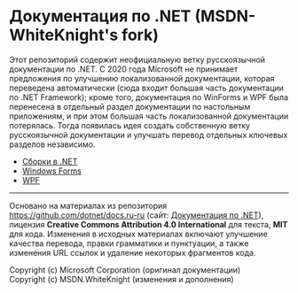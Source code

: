 
# Документация по .NET (MSDN-WhiteKnight's fork)

Этот репозиторий содержит неофициальную ветку русскоязычной документации по .NET. С 2020 года Microsoft не принимает предложения по улучшению локализованной документации, которая переведена автоматически (сюда входит большая часть документации по .NET Framework); кроме того, документация по WinForms и WPF была перенесена в отдельный раздел документации по настольным приложениям, и при этом большая часть локализованной документации потерялась. Тогда появилась идея создать собственную ветку русскоязычной документации и улучшать перевод отдельных ключевых разделов независимо.

- [Сборки в .NET](docs/standard/assembly/)
- [Windows Forms](docs/framework/winforms/)
- [WPF](docs/framework/wpf/)

---

Основано на материалах из репозитория https://github.com/dotnet/docs.ru-ru (сайт: [Документация по .NET](https://docs.microsoft.com/ru-ru/dotnet/)), лицензия **Creative Commons Attribution 4.0 International** для текста, **MIT** для кода. Изменения в исходных материалах включают улучшение качества перевода, правки грамматики и пунктуации, а также изменения URL ссылок и удаление некоторых фрагментов кода.

Copyright (c) Microsoft Corporation (оригинал документации)  
Copyright (c) MSDN.WhiteKnight (изменения и дополнения)  
